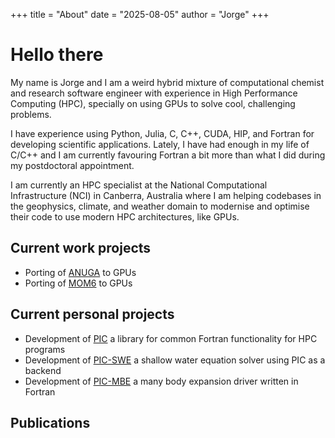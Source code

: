+++
title = "About"
date = "2025-08-05"
author = "Jorge"
+++

# Hello there

My name is Jorge and I am a weird hybrid mixture of computational chemist and research software engineer with 
experience in High Performance Computing (HPC), specially on using GPUs to solve cool, challenging problems. 

I have experience using Python, Julia, C, C++, CUDA, HIP, and Fortran for developing scientific applications. 
Lately, I have had enough in my life of C/C++ and I am currently favouring Fortran a bit more than what I 
did during my postdoctoral appointment. 

I am currently an HPC specialist at the National Computational Infrastructure (NCI) in Canberra, Australia 
where I am helping codebases in the geophysics, climate, and weather domain to modernise and optimise their 
code to use modern HPC architectures, like GPUs. 

## Current work projects

- Porting of [ANUGA](https://github.com/anuga-community/anuga_core) to GPUs 
- Porting of [MOM6](https://github.com/mom-ocean/MOM6) to GPUs 

## Current personal projects 

- Development of [PIC](https://github.com/JorgeG94/pic) a library for common Fortran functionality for HPC programs 
- Development of [PIC-SWE](https://github.com/JorgeG94/pic-swe) a shallow water equation solver using PIC as a backend
- Development of [PIC-MBE](https://github.com/JorgeG94/pic-mbe) a many body expansion driver written in Fortran 

## Publications 
